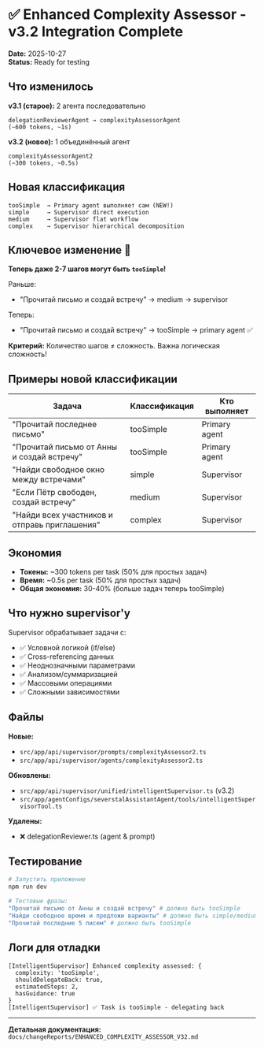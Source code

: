 # ✅ Enhanced Complexity Assessor - v3.2 Integration Complete

**Date:** 2025-10-27  
**Status:** Ready for testing

## Что изменилось

**v3.1 (старое):** 2 агента последовательно
```
delegationReviewerAgent → complexityAssessorAgent
(~600 tokens, ~1s)
```

**v3.2 (новое):** 1 объединённый агент
```
complexityAssessorAgent2
(~300 tokens, ~0.5s)
```

## Новая классификация

```
tooSimple  → Primary agent выполняет сам (NEW!)
simple     → Supervisor direct execution
medium     → Supervisor flat workflow
complex    → Supervisor hierarchical decomposition
```

## Ключевое изменение 🎯

**Теперь даже 2-7 шагов могут быть `tooSimple`!**

Раньше:
- "Прочитай письмо и создай встречу" → medium → supervisor

Теперь:
- "Прочитай письмо и создай встречу" → tooSimple → primary agent ✅

**Критерий:** Количество шагов ≠ сложность. Важна логическая сложность!

## Примеры новой классификации

| Задача | Классификация | Кто выполняет |
|--------|--------------|---------------|
| "Прочитай последнее письмо" | tooSimple | Primary agent |
| "Прочитай письмо от Анны и создай встречу" | tooSimple | Primary agent |
| "Найди свободное окно между встречами" | simple | Supervisor |
| "Если Пётр свободен, создай встречу" | medium | Supervisor |
| "Найди всех участников и отправь приглашения" | complex | Supervisor |

## Экономия

- **Токены:** ~300 tokens per task (50% для простых задач)
- **Время:** ~0.5s per task (50% для простых задач) 
- **Общая экономия:** 30-40% (больше задач теперь tooSimple)

## Что нужно supervisor'у

Supervisor обрабатывает задачи с:
- ✅ Условной логикой (if/else)
- ✅ Cross-referencing данных
- ✅ Неоднозначными параметрами
- ✅ Анализом/суммаризацией
- ✅ Массовыми операциями
- ✅ Сложными зависимостями

## Файлы

**Новые:**
- `src/app/api/supervisor/prompts/complexityAssessor2.ts`
- `src/app/api/supervisor/agents/complexityAssessor2.ts`

**Обновлены:**
- `src/app/api/supervisor/unified/intelligentSupervisor.ts` (v3.2)
- `src/app/agentConfigs/severstalAssistantAgent/tools/intelligentSupervisorTool.ts`

**Удалены:**
- ❌ delegationReviewer.ts (agent & prompt)

## Тестирование

```bash
# Запустить приложение
npm run dev

# Тестовые фразы:
"Прочитай письмо от Анны и создай встречу" # должно быть tooSimple
"Найди свободное время и предложи варианты" # должно быть simple/medium
"Прочитай последние 5 писем" # должно быть tooSimple
```

## Логи для отладки

```
[IntelligentSupervisor] Enhanced complexity assessed: {
  complexity: 'tooSimple',
  shouldDelegateBack: true,
  estimatedSteps: 2,
  hasGuidance: true
}
[IntelligentSupervisor] ✅ Task is tooSimple - delegating back
```

---

**Детальная документация:** `docs/changeReports/ENHANCED_COMPLEXITY_ASSESSOR_V32.md`
